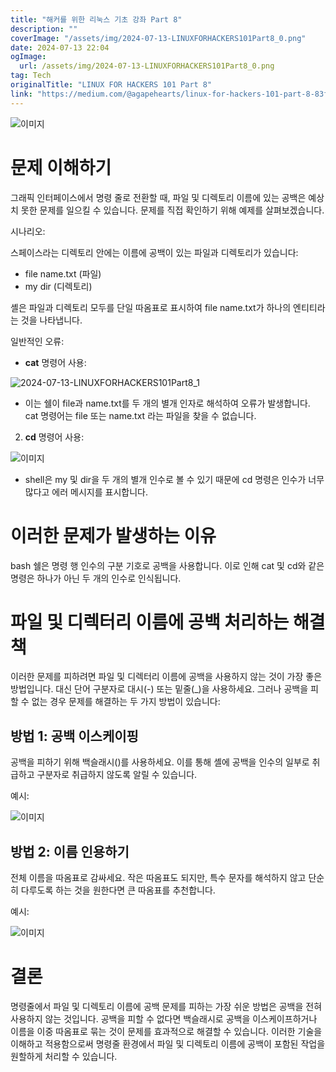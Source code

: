 ```yaml
---
title: "해커를 위한 리눅스 기초 강좌 Part 8"
description: ""
coverImage: "/assets/img/2024-07-13-LINUXFORHACKERS101Part8_0.png"
date: 2024-07-13 22:04
ogImage: 
  url: /assets/img/2024-07-13-LINUXFORHACKERS101Part8_0.png
tag: Tech
originalTitle: "LINUX FOR HACKERS 101 Part 8"
link: "https://medium.com/@agapehearts/linux-for-hackers-101-part-8-83fdd5760143"
---
```




![이미지](/assets/img/2024-07-13-LINUXFORHACKERS101Part8_0.png)

# 문제 이해하기

그래픽 인터페이스에서 명령 줄로 전환할 때, 파일 및 디렉토리 이름에 있는 공백은 예상치 못한 문제를 일으킬 수 있습니다. 문제를 직접 확인하기 위해 예제를 살펴보겠습니다.

시나리오:


<div class="content-ad"></div>

스페이스라는 디렉토리 안에는 이름에 공백이 있는 파일과 디렉토리가 있습니다:

- file name.txt (파일)
- my dir (디렉토리)

셸은 파일과 디렉토리 모두를 단일 따옴표로 표시하여 file name.txt가 하나의 엔티티라는 것을 나타냅니다.

일반적인 오류:

<div class="content-ad"></div>

- **cat** 명령어 사용:

![2024-07-13-LINUXFORHACKERS101Part8_1](/assets/img/2024-07-13-LINUXFORHACKERS101Part8_1.png)

- 이는 쉘이 file과 name.txt를 두 개의 별개 인자로 해석하여 오류가 발생합니다. cat 명령어는 file 또는 name.txt 라는 파일을 찾을 수 없습니다.

2. **cd** 명령어 사용:

<div class="content-ad"></div>


![이미지](/assets/img/2024-07-13-LINUXFORHACKERS101Part8_2.png)

- shell은 my 및 dir을 두 개의 별개 인수로 볼 수 있기 때문에 cd 명령은 인수가 너무 많다고 에러 메시지를 표시합니다.

# 이러한 문제가 발생하는 이유

bash 쉘은 명령 행 인수의 구분 기호로 공백을 사용합니다. 이로 인해 cat 및 cd와 같은 명령은 하나가 아닌 두 개의 인수로 인식됩니다.


<div class="content-ad"></div>

# 파일 및 디렉터리 이름에 공백 처리하는 해결책

이러한 문제를 피하려면 파일 및 디렉터리 이름에 공백을 사용하지 않는 것이 가장 좋은 방법입니다. 대신 단어 구분자로 대시(-) 또는 밑줄(_)을 사용하세요. 그러나 공백을 피할 수 없는 경우 문제를 해결하는 두 가지 방법이 있습니다:

## 방법 1: 공백 이스케이핑

공백을 피하기 위해 백슬래시(\)를 사용하세요. 이를 통해 셸에 공백을 인수의 일부로 취급하고 구분자로 취급하지 않도록 알릴 수 있습니다.

<div class="content-ad"></div>

예시:

![이미지](/assets/img/2024-07-13-LINUXFORHACKERS101Part8_3.png)

## 방법 2: 이름 인용하기

전체 이름을 따옴표로 감싸세요. 작은 따옴표도 되지만, 특수 문자를 해석하지 않고 단순히 다루도록 하는 것을 원한다면 큰 따옴표를 추천합니다.

<div class="content-ad"></div>

예시:

![이미지](/assets/img/2024-07-13-LINUXFORHACKERS101Part8_4.png)

# 결론

명령줄에서 파일 및 디렉토리 이름에 공백 문제를 피하는 가장 쉬운 방법은 공백을 전혀 사용하지 않는 것입니다. 공백을 피할 수 없다면 백슬래시로 공백을 이스케이프하거나 이름을 이중 따옴표로 묶는 것이 문제를 효과적으로 해결할 수 있습니다. 이러한 기술을 이해하고 적용함으로써 명령줄 환경에서 파일 및 디렉토리 이름에 공백이 포함된 작업을 원할하게 처리할 수 있습니다.